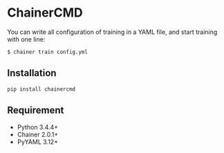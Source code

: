 # ChainerCMD

You can write all configuration of training in a YAML file, and start training with one line:

```
$ chainer train config.yml
```

## Installation

```
pip install chainercmd
```

## Requirement

- Python 3.4.4+
- Chainer 2.0.1+
- PyYAML 3.12+
